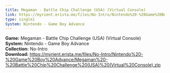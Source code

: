 ```yaml
---
title: Megaman - Battle Chip Challenge (USA) (Virtual Console)
link: https://myrient.erista.me/files/No-Intro/Nintendo%20-%20Game%20Boy%20Advance/Megaman%20-%20Battle%20Chip%20Challenge%20(USA)%20(Virtual%20Console).zip
type: single1
System: Nintendo - Game Boy Advance
---
```

<b>Game:</b> Megaman - Battle Chip Challenge (USA) (Virtual Console)<br>
<b>System:</b> Nintendo - Game Boy Advance<br>
<b>Collection:</b> No-Intro<br>
<b>Download:</b> https://myrient.erista.me/files/No-Intro/Nintendo%20-%20Game%20Boy%20Advance/Megaman%20-%20Battle%20Chip%20Challenge%20(USA)%20(Virtual%20Console).zip